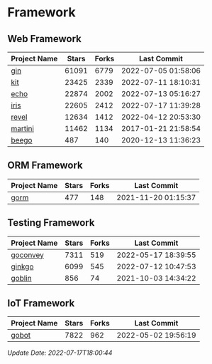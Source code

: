 # Framework

## Web Framework
| Project Name | Stars | Forks | Last Commit |
| ------------ | ----- | ----- | ----------- |
| [gin](https://github.com/gin-gonic/gin) | 61091 | 6779 | 2022-07-05 01:58:06 |
| [kit](https://github.com/go-kit/kit) | 23425 | 2339 | 2022-07-11 18:10:31 |
| [echo](https://github.com/labstack/echo) | 22874 | 2002 | 2022-07-13 05:16:27 |
| [iris](https://github.com/kataras/iris) | 22605 | 2412 | 2022-07-17 11:39:28 |
| [revel](https://github.com/revel/revel) | 12634 | 1412 | 2022-04-12 20:53:30 |
| [martini](https://github.com/go-martini/martini) | 11462 | 1134 | 2017-01-21 21:58:54 |
| [beego](https://github.com/astaxie/beego) | 487 | 140 | 2020-12-13 11:36:23 |

## ORM Framework
| Project Name | Stars | Forks | Last Commit |
| ------------ | ----- | ----- | ----------- |
| [gorm](https://github.com/jinzhu/gorm) | 477 | 148 | 2021-11-20 01:15:37 |

## Testing Framework
| Project Name | Stars | Forks | Last Commit |
| ------------ | ----- | ----- | ----------- |
| [goconvey](https://github.com/smartystreets/goconvey) | 7311 | 519 | 2022-05-17 18:39:55 |
| [ginkgo](https://github.com/onsi/ginkgo) | 6099 | 545 | 2022-07-12 10:47:53 |
| [goblin](https://github.com/franela/goblin) | 856 | 74 | 2021-10-03 14:34:22 |

## IoT Framework
| Project Name | Stars | Forks | Last Commit |
| ------------ | ----- | ----- | ----------- |
| [gobot](https://github.com/hybridgroup/gobot) | 7822 | 962 | 2022-05-02 19:56:19 |

*Update Date: 2022-07-17T18:00:44*